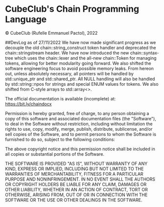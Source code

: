 # CubeClub's Chain Programming Language
© CubeClub (Rufelle Emmanuel Pactol), 2022

##DevLog as of 27/11/2022
We have now made significant progress as we decouple the old chain::string_construct token handler and deprecated the chain::stringstream header. We have now introduced the new chain::syntax-tree which uses the chain::lexer and the all-new chain::Token for managing tokens, allowing for better modularity going forward. We also shifted the software engineering focus to avoid possible memory leaks. From hereon out, unless absolutely necessary, all pointers will be handled by std::unique_ptr and std::shared_ptr. All NULL handling will also be handled by std::string::npos for strings and special ENUM values for tokens. We also shifted from C-style arrays to std::array<>. 

The official documentation is available (incomplete) at: https://bit.ly/chaindocx

Permission is hereby granted, free of charge, to any person obtaining a copy of this software and associated documentation files (the "Software"), to deal in the Software without restriction, including without limitation the rights to use, copy, modify, merge, publish, distribute, sublicense, and/or sell copies of the Software, and to permit persons to whom the Software is furnished to do so, subject to the following conditions:

The above copyright notice and this permission notice shall be included in all copies or substantial portions of the Software.

THE SOFTWARE IS PROVIDED "AS IS", WITHOUT WARRANTY OF ANY KIND, EXPRESS OR IMPLIED, INCLUDING BUT NOT LIMITED TO THE WARRANTIES OF MERCHANTABILITY, FITNESS FOR A PARTICULAR PURPOSE AND NONINFRINGEMENT. IN NO EVENT SHALL THE AUTHORS OR COPYRIGHT HOLDERS BE LIABLE FOR ANY CLAIM, DAMAGES OR OTHER LIABILITY, WHETHER IN AN ACTION OF CONTRACT, TORT OR OTHERWISE, ARISING FROM, OUT OF OR IN CONNECTION WITH THE SOFTWARE OR THE USE OR OTHER DEALINGS IN THE SOFTWARE.
